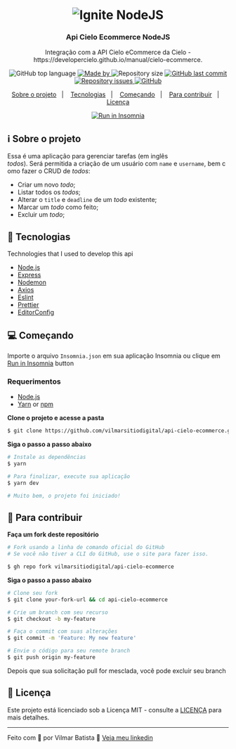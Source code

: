 <h1 align="center">
  <img alt="Ignite NodeJS" src="https://res.cloudinary.com/vilmarbatista/image/upload/v1644929675/Development/SitioDigital/banner_f8uwoh.jpg" />
</h1>

<h3 align="center">
  Api Cielo Ecommerce NodeJS
</h3>

<p align="center">Integração com a API Cielo eCommerce da Cielo - https://developercielo.github.io/manual/cielo-ecommerce.</p>

<p align="center">
  <img alt="GitHub top language" src="https://img.shields.io/github/languages/top/vilmarsitiodigital/api-cielo-ecommerce?color=%2307606b">

  <a href="https://www.linkedin.com/in/vilmarbatista/" target="_blank" rel="noopener noreferrer">
    <img alt="Made by" src="https://img.shields.io/badge/made%20by-vilmar-07606b">
  </a>

  <img alt="Repository size" src="https://img.shields.io/github/repo-size/vilmarsitiodigital/api-cielo-ecommerce?color=%2307606b">

  <a href="https://github.com/vilmarsitiodigital/api-cielo-ecommerce/commits/main">
    <img alt="GitHub last commit" src="https://img.shields.io/github/last-commit/vilmarsitiodigital/api-cielo-ecommerce?color=%2307606b">
  </a>

  <a href="https://github.com/vilmarsitiodigital/api-cielo-ecommerce/issues">
    <img alt="Repository issues" src="https://img.shields.io/github/issues/vilmarsitiodigital/api-cielo-ecommerce?color=%2307606b">
  </a>

  <a href="https://github.com/vilmarsitiodigital/api-cielo-ecommerce/blob/main/LICENSE">
    <img alt="GitHub" src="https://img.shields.io/github/license/vilmarsitiodigital/api-cielo-ecommerce?color=%2307606b">
  </a>
</p>

<p align="center">
  <a href="#%EF%B8%8F-about-the-project">Sobre o projeto</a>&nbsp;&nbsp;&nbsp;|&nbsp;&nbsp;&nbsp;
  <a href="#-technologies">Tecnologias</a>&nbsp;&nbsp;&nbsp;|&nbsp;&nbsp;&nbsp;
  <a href="#-getting-started">Começando</a>&nbsp;&nbsp;&nbsp;|&nbsp;&nbsp;&nbsp;
  <a href="#-how-to-contribute">Para contribuir</a>&nbsp;&nbsp;&nbsp;|&nbsp;&nbsp;&nbsp;
  <a href="#-license">Licença</a>
</p>

<p id="insomniaButton" align="center">
  <a href="https://insomnia.rest/run/?label=RestInsomnia%20-%20VilmarBatistaf&uri=https%3A%2F%2Fgithub.com%2Fvilmarsitiodigital%2Fapi-cielo-ecommerce%2Fblob%2Fmain%2FInsomnia.json" target="_blank"><img src="https://insomnia.rest/images/run.svg" alt="Run in Insomnia"></a>
</p>

## ℹ️ Sobre o projeto

Essa é uma aplicação para gerenciar tarefas (em inglês _todos_). Será permitida a criação de um usuário com `name` e `username`, bem como fazer o CRUD de *todos*:

- Criar um novo _todo_;
- Listar todos os _todos_;
- Alterar o `title` e `deadline` de um _todo_ existente;
- Marcar um _todo_ como feito;
- Excluir um _todo_;

## 🚀 Tecnologias

Technologies that I used to develop this api

- [Node.js](https://nodejs.org/en/)
- [Express](https://expressjs.com/pt-br/)
- [Nodemon](https://www.npmjs.com/package/nodemon)
- [Axios](https://www.npmjs.com/package/axios)
- [Eslint](https://eslint.org/)
- [Prettier](https://prettier.io/)
- [EditorConfig](https://editorconfig.org/)

## 💻 Começando

Importe o arquivo `Insomnia.json` em sua aplicação Insomnia ou clique em [Run in Insomnia](#insomniaButton) button

### Requerimentos

- [Node.js](https://nodejs.org/en/)
- [Yarn](https://classic.yarnpkg.com/) or [npm](https://www.npmjs.com/)

**Clone o projeto e acesse a pasta**

```bash
$ git clone https://github.com/vilmarsitiodigital/api-cielo-ecommerce.git && cd api-cielo-ecommerce
```

**Siga o passo a passo abaixo**

```bash
# Instale as dependências
$ yarn

# Para finalizar, execute sua aplicação
$ yarn dev

# Muito bem, o projeto foi iniciado!
```

## 🤔 Para contribuir

**Faça um fork deste repositório**

```bash
# Fork usando a linha de comando oficial do GitHub
# Se você não tiver a CLI do GitHub, use o site para fazer isso.

$ gh repo fork vilmarsitiodigital/api-cielo-ecommerce
```

**Siga o passo a passo abaixo**

```bash
# Clone seu fork
$ git clone your-fork-url && cd api-cielo-ecommerce

# Crie um branch com seu recurso
$ git checkout -b my-feature

# Faça o commit com suas alterações
$ git commit -m 'Feature: My new feature'

# Envie o código para seu remote branch
$ git push origin my-feature
```

Depois que sua solicitação pull for mesclada, você pode excluir seu branch

## 📝 Licença

Este projeto está licenciado sob a Licença MIT - consulte a [LICENÇA](LICENSE) para mais detalhes.

---

Feito com 💚 por Vilmar Batista 🤝 [Veja meu linkedin](https://www.linkedin.com/in/vilmarbatista/)

